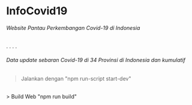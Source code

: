 # InfoCovid19
###### Website Pantau Perkembangan Covid-19 di Indonesia
.
.
.
.
###### Data update sebaran Covid-19 di 34 Provinsi di Indonesia dan kumulatif

> Jalankan dengan "npm run-script start-dev"
<br>
> Build Web "npm run build"
